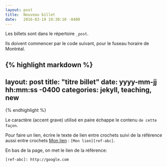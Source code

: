 ```yaml
---
layout: post
title:  Nouveau billet
date:   2016-03-19 19:30:10 -0400
---
```

Les billets sont dans le répertoire `_post`.

Ils doivent commencer par le code suivant, pour le fuseau horaire de Montréal.

{% highlight markdown %}
---
layout: post
title:  "titre billet"
date:    yyyy-mm-jj hh:mm:ss -0400
categories: jekyll, teaching, new
---
{% endhighlight %}

Le caractère (accent grave) utilisé en paire échappe le contenu `de cette façon`.

Pour faire un lien, écrire le texte de lien entre crochets suivi de la référence aussi entre crochets [Mon lien][ref-abc] : `[Mon lien][ref-abc]`.

En bas de la page, on met le lien de la référence:

`[ref-abc]: http://google.com`

[ref-abc]: http://google.com
